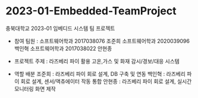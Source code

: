 # 2023-01-Embedded-TeamProject

충북대학교 2023-01 임베디드 시스템 팀 프로젝트

- 참여 팀원 :
  소프트웨어학과 2017038076 조준희
  소프트웨어학과 2020039096 백인혁
  소프트웨어학과 2017038022 안현종

- 프로젝트 주제 :
  라즈베리 파이 활용 고온,가스 및 화재 감시/경보/대응 시스템

- 역할 배분
  조준희 : 라즈베리 파이 회로 설계, DB 구축 및 연동
  백인혁 : 라즈베리 파이 회로 설계, 센서/액츄에이터 작동 통합
  안현종 : 라즈베리 파이 회로 설계, 실시간 모니터링 화면 제작
